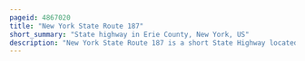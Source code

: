 ```yaml
---
pageid: 4867020
title: "New York State Route 187"
short_summary: "State highway in Erie County, New York, US"
description: "New York State Route 187 is a short State Highway located entirely in Erie County, New York, in the United States. It serves as the south End of the busy Transit Road in the City of Elma. Its southern Terminus is at Quaker Road and its northern Terminus is at us20 where this Highway becomes transit Road. Unlike much of the Rest of Transit, which is mostly designated as Part of Ny 78, the Ny 187 Portion is lightly trafficked, Two-Lane and largely undeveloped. Ny187 was assigned in the early 1940s and had previously been Part of Ny78."
---
```

